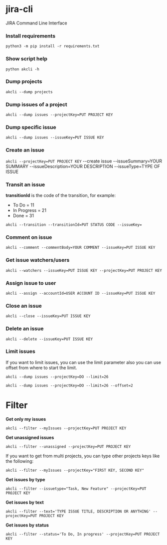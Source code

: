# jira-cli
JIRA Command Line Interface

### Install requirements
`python3 -m pip install -r requirements.txt`

### Show script help
`python akcli -h`

### Dump projects
`akcli --dump projects`

### Dump issues of a project
`akcli --dump issues --projectKey=PUT PROJECT KEY`

### Dump specific issue
`akcli --dump issues --issueKey=PUT ISSUE KEY`

### Create an issue
`akcli --projectKey=PUT PROJECT KEY` --create issue --issueSummary=YOUR SUMMARY --issueDescription=YOUR DESCRIPTION --issueType=TYPE OF ISSUE

### Transit an issue

**transitionId** is the code of the transition, for example:
- To Do = 11
- In Progress = 21
- Done = 31

`akcli --transition --transitionId=PUT STATUS CODE --issueKey=`

### Comment on issue
`akcli --comment --commentBody=YOUR COMMENT --issueKey=PUT ISSUE KEY`

### Get issue watchers/users

`akcli --watchers --issueKey=PUT ISSUE KEY --projectKey=PUT PROJECT KEY`

### Assign issue to user
`akcli --assign --accountId=USER ACCOUNT ID --issueKey=PUT ISSUE KEY`

### Close an issue
`akcli --close --issueKey=PUT ISSUE KEY`

### Delete an issue
`akcli --delete --issueKey=PUT ISSUE KEY`

### Limit issues

If you want to limit issues, you can use the limit parameter also
you can use offset from where to start the limit.

`akcli --dump issues --projectKey=DO --limit=26`

`akcli --dump issues --projectKey=DO --limit=26 --offset=2`

# Filter

**Get only my issues**

`akcli --filter --myIssues --projectKey=PUT PROJECT KEY`

**Get unassigned issues**

`akcli --filter --unassigned --projectKey=PUT PROJECT KEY`

If you want to get from multi projects, you can type other projects keys like the following:

`akcli --filter --myIssues --projectKey="FIRST KEY, SECOND KEY"`

**Get issues by type**

`akcli --filter --issuetype="Task, New Feature" --projectKey=PUT PROJECT KEY`


**Get issues by text**

`akcli --filter --text='TYPE ISSUE TITLE, DESCRIPTION OR ANYTHING' --projectKey=PUT PROJECT KEY`


**Get issues by status**

`akcli --filter --status='To Do, In progress' --projectKey=PUT PROJECT KEY`
